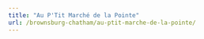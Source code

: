 ```yaml
---
title: "Au P'Tit Marché de la Pointe"
url: /brownsburg-chatham/au-ptit-marche-de-la-pointe/
---
```

